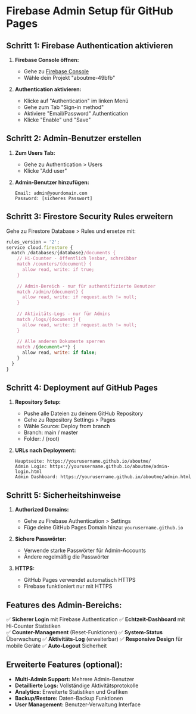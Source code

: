 # Firebase Admin Setup für GitHub Pages

## Schritt 1: Firebase Authentication aktivieren

1. **Firebase Console öffnen:**
   - Gehe zu [Firebase Console](https://console.firebase.google.com/)
   - Wähle dein Projekt "aboutme-49bfb"

2. **Authentication aktivieren:**
   - Klicke auf "Authentication" im linken Menü
   - Gehe zum Tab "Sign-in method"
   - Aktiviere "Email/Password" Authentication
   - Klicke "Enable" und "Save"

## Schritt 2: Admin-Benutzer erstellen

1. **Zum Users Tab:**
   - Gehe zu Authentication > Users
   - Klicke "Add user"

2. **Admin-Benutzer hinzufügen:**
   ```
   Email: admin@yourdomain.com
   Password: [sicheres Passwort]
   ```

## Schritt 3: Firestore Security Rules erweitern

Gehe zu Firestore Database > Rules und ersetze mit:

```javascript
rules_version = '2';
service cloud.firestore {
  match /databases/{database}/documents {
    // Hi-Counter - öffentlich lesbar, schreibbar
    match /counters/{document} {
      allow read, write: if true;
    }
    
    // Admin-Bereich - nur für authentifizierte Benutzer
    match /admin/{document} {
      allow read, write: if request.auth != null;
    }
    
    // Aktivitäts-Logs - nur für Admins
    match /logs/{document} {
      allow read, write: if request.auth != null;
    }
    
    // Alle anderen Dokumente sperren
    match /{document=**} {
      allow read, write: if false;
    }
  }
}
```

## Schritt 4: Deployment auf GitHub Pages

1. **Repository Setup:**
   - Pushe alle Dateien zu deinem GitHub Repository
   - Gehe zu Repository Settings > Pages
   - Wähle Source: Deploy from branch
   - Branch: main / master
   - Folder: / (root)

2. **URLs nach Deployment:**
   ```
   Hauptseite: https://yourusername.github.io/aboutme/
   Admin Login: https://yourusername.github.io/aboutme/admin-login.html
   Admin Dashboard: https://yourusername.github.io/aboutme/admin.html
   ```

## Schritt 5: Sicherheitshinweise

1. **Authorized Domains:**
   - Gehe zu Firebase Authentication > Settings
   - Füge deine GitHub Pages Domain hinzu:
     `yourusername.github.io`

2. **Sichere Passwörter:**
   - Verwende starke Passwörter für Admin-Accounts
   - Ändere regelmäßig die Passwörter

3. **HTTPS:**
   - GitHub Pages verwendet automatisch HTTPS
   - Firebase funktioniert nur mit HTTPS

## Features des Admin-Bereichs:

✅ **Sicherer Login** mit Firebase Authentication
✅ **Echtzeit-Dashboard** mit Hi-Counter Statistiken  
✅ **Counter-Management** (Reset-Funktionen)
✅ **System-Status** Überwachung
✅ **Aktivitäts-Log** (erweiterbar)
✅ **Responsive Design** für mobile Geräte
✅ **Auto-Logout** Sicherheit

## Erweiterte Features (optional):

- **Multi-Admin Support:** Mehrere Admin-Benutzer
- **Detaillierte Logs:** Vollständige Aktivitätsprotokolle
- **Analytics:** Erweiterte Statistiken und Grafiken
- **Backup/Restore:** Daten-Backup Funktionen
- **User Management:** Benutzer-Verwaltung Interface